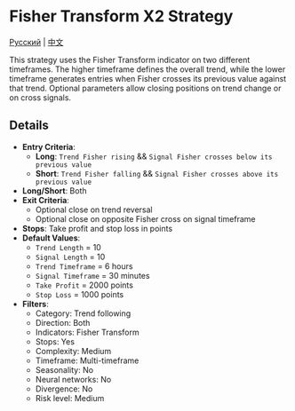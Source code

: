 # Fisher Transform X2 Strategy
[Русский](README_ru.md) | [中文](README_cn.md)

This strategy uses the Fisher Transform indicator on two different timeframes. The higher timeframe defines the overall trend, while the lower timeframe generates entries when Fisher crosses its previous value against that trend. Optional parameters allow closing positions on trend change or on cross signals.

## Details

- **Entry Criteria**:
  - **Long**: `Trend Fisher rising` && `Signal Fisher crosses below its previous value`
  - **Short**: `Trend Fisher falling` && `Signal Fisher crosses above its previous value`
- **Long/Short**: Both
- **Exit Criteria**:
  - Optional close on trend reversal
  - Optional close on opposite Fisher cross on signal timeframe
- **Stops**: Take profit and stop loss in points
- **Default Values**:
  - `Trend Length` = 10
  - `Signal Length` = 10
  - `Trend Timeframe` = 6 hours
  - `Signal Timeframe` = 30 minutes
  - `Take Profit` = 2000 points
  - `Stop Loss` = 1000 points
- **Filters**:
  - Category: Trend following
  - Direction: Both
  - Indicators: Fisher Transform
  - Stops: Yes
  - Complexity: Medium
  - Timeframe: Multi-timeframe
  - Seasonality: No
  - Neural networks: No
  - Divergence: No
  - Risk level: Medium
